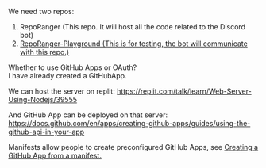 We need two repos:    
1. RepoRanger (This repo. It will host all the code related to the Discord bot)  
2. [RepoRanger-Playground (This is for testing, the bot will communicate with this repo.)](https://github.com/kanadn/RepoRanger-Playground)  

Whether to use GitHub Apps or OAuth?  
  I have already created a GitHubApp.

We can host the server on replit: https://replit.com/talk/learn/Web-Server-Using-Nodejs/39555

And GitHub App can be deployed on that server: https://docs.github.com/en/apps/creating-github-apps/guides/using-the-github-api-in-your-app

Manifests allow people to create preconfigured GitHub Apps, see [Creating a GitHub App from a manifest.](https://docs.github.com/en/apps/creating-github-apps/creating-github-apps/creating-a-github-app-from-a-manifest)